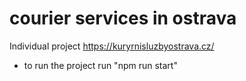 # courier services in ostrava
Individual project https://kuryrnisluzbyostrava.cz/

- to run the project run "npm run start"
